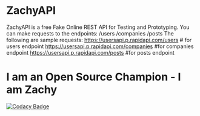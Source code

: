 # ZachyAPI
ZachyAPI is a free Fake Online REST API for Testing and Prototyping.
You can make requests to the endpoints:
            /users
            /companies
            /posts
The following are sample requests:
         <https://usersapi.p.rapidapi.com/users>         # for users endpoint
         <https://usersapi.p.rapidapi.com/companies>     #for companies endpoint
         <https://usersapi.p.rapidapi.com/posts>        #for posts endpoint

# I am an Open Source Champion - I am Zachy

[![Codacy Badge](https://api.codacy.com/project/badge/Grade/5c7e7400d9b5410ebacdd9d1d2051090)](https://www.codacy.com/manual/mosetizachary001/ZachyAPI?utm_source=github.com&amp;utm_medium=referral&amp;utm_content=ZachyDev/ZachyAPI&amp;utm_campaign=Badge_Grade)
